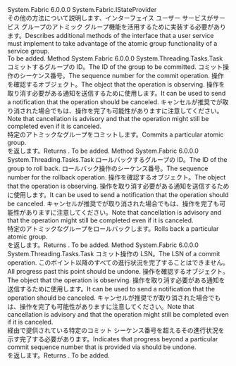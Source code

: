 <Type Name="IAtomicGroupStateProvider" FullName="System.Fabric.IAtomicGroupStateProvider">
  <TypeSignature Language="C#" Value="public interface IAtomicGroupStateProvider : System.Fabric.IStateProvider" />
  <TypeSignature Language="ILAsm" Value=".class public interface auto ansi abstract IAtomicGroupStateProvider implements class System.Fabric.IStateProvider" />
  <TypeSignature Language="DocId" Value="T:System.Fabric.IAtomicGroupStateProvider" />
  <TypeSignature Language="VB.NET" Value="Public Interface IAtomicGroupStateProvider&#xA;Implements IStateProvider" />
  <TypeSignature Language="F#" Value="type IAtomicGroupStateProvider = interface&#xA;    interface IStateProvider" />
  <AssemblyInfo>
    <AssemblyName>System.Fabric</AssemblyName>
    <AssemblyVersion>6.0.0.0</AssemblyVersion>
  </AssemblyInfo>
  <Interfaces>
    <Interface>
      <InterfaceName>System.Fabric.IStateProvider</InterfaceName>
    </Interface>
  </Interfaces>
  <Docs>
    <summary>
      <para><span data-ttu-id="4508d-101">その他の方法について説明します、<see cref="T:System.Fabric.IAtomicGroupStateProvider" />インターフェイス ユーザー サービスがサービス グループのアトミック グループ機能を活用するために実装する必要があります。</span><span class="sxs-lookup"><span data-stu-id="4508d-101">Describes additional methods of the <see cref="T:System.Fabric.IAtomicGroupStateProvider" /> interface that a user service must implement to take advantage of the atomic group functionality of a service group.</span></span> </para>
    </summary>
    <remarks>To be added.</remarks>
  </Docs>
  <Members>
    <Member MemberName="AtomicGroupCommitAsync">
      <MemberSignature Language="C#" Value="public System.Threading.Tasks.Task AtomicGroupCommitAsync (long atomicGroupId, long commitSequenceNumber, System.Threading.CancellationToken cancellationToken);" />
      <MemberSignature Language="ILAsm" Value=".method public hidebysig newslot virtual instance class System.Threading.Tasks.Task AtomicGroupCommitAsync(int64 atomicGroupId, int64 commitSequenceNumber, valuetype System.Threading.CancellationToken cancellationToken) cil managed" />
      <MemberSignature Language="DocId" Value="M:System.Fabric.IAtomicGroupStateProvider.AtomicGroupCommitAsync(System.Int64,System.Int64,System.Threading.CancellationToken)" />
      <MemberSignature Language="F#" Value="abstract member AtomicGroupCommitAsync : int64 * int64 * System.Threading.CancellationToken -&gt; System.Threading.Tasks.Task" Usage="iAtomicGroupStateProvider.AtomicGroupCommitAsync (atomicGroupId, commitSequenceNumber, cancellationToken)" />
      <MemberType>Method</MemberType>
      <AssemblyInfo>
        <AssemblyName>System.Fabric</AssemblyName>
        <AssemblyVersion>6.0.0.0</AssemblyVersion>
      </AssemblyInfo>
      <ReturnValue>
        <ReturnType>System.Threading.Tasks.Task</ReturnType>
      </ReturnValue>
      <Parameters>
        <Parameter Name="atomicGroupId" Type="System.Int64" />
        <Parameter Name="commitSequenceNumber" Type="System.Int64" />
        <Parameter Name="cancellationToken" Type="System.Threading.CancellationToken" />
      </Parameters>
      <Docs>
        <param name="atomicGroupId">
          <para><span data-ttu-id="4508d-102">コミットするグループの ID。</span><span class="sxs-lookup"><span data-stu-id="4508d-102">The ID of the group to be committed.</span></span></para>
        </param>
        <param name="commitSequenceNumber">
          <para><span data-ttu-id="4508d-103">コミット操作のシーケンス番号。</span><span class="sxs-lookup"><span data-stu-id="4508d-103">The sequence number for the commit operation.</span></span></para>
        </param>
        <param name="cancellationToken">
          <para><span data-ttu-id="4508d-104"><see cref="T:System.Threading.CancellationToken" />操作を確認するオブジェクト。</span><span class="sxs-lookup"><span data-stu-id="4508d-104">The <see cref="T:System.Threading.CancellationToken" /> object that the operation is observing.</span></span> <span data-ttu-id="4508d-105">操作を取り消す必要がある通知を送信するために使用します。</span><span class="sxs-lookup"><span data-stu-id="4508d-105">It can be used to send a notification that the operation should be canceled.</span></span> <span data-ttu-id="4508d-106">キャンセルが推奨でが取り消された場合でもは、操作を完了も可能性がありますに注意してください。</span><span class="sxs-lookup"><span data-stu-id="4508d-106">Note that cancellation is advisory and that the operation might still be completed even if it is canceled.</span></span></para>
        </param>
        <summary>
          <para><span data-ttu-id="4508d-107">特定のアトミックなグループをコミットします。</span><span class="sxs-lookup"><span data-stu-id="4508d-107">Commits a particular atomic group.</span></span></para>
        </summary>
        <returns>
          <para><span data-ttu-id="4508d-108"><see cref="T:System.Threading.Tasks.Task" /> を返します。</span><span class="sxs-lookup"><span data-stu-id="4508d-108">Returns <see cref="T:System.Threading.Tasks.Task" />.</span></span></para>
        </returns>
        <remarks>To be added.</remarks>
      </Docs>
    </Member>
    <Member MemberName="AtomicGroupRollbackAsync">
      <MemberSignature Language="C#" Value="public System.Threading.Tasks.Task AtomicGroupRollbackAsync (long atomicGroupId, long rollbackSequenceNumber, System.Threading.CancellationToken cancellationToken);" />
      <MemberSignature Language="ILAsm" Value=".method public hidebysig newslot virtual instance class System.Threading.Tasks.Task AtomicGroupRollbackAsync(int64 atomicGroupId, int64 rollbackSequenceNumber, valuetype System.Threading.CancellationToken cancellationToken) cil managed" />
      <MemberSignature Language="DocId" Value="M:System.Fabric.IAtomicGroupStateProvider.AtomicGroupRollbackAsync(System.Int64,System.Int64,System.Threading.CancellationToken)" />
      <MemberSignature Language="F#" Value="abstract member AtomicGroupRollbackAsync : int64 * int64 * System.Threading.CancellationToken -&gt; System.Threading.Tasks.Task" Usage="iAtomicGroupStateProvider.AtomicGroupRollbackAsync (atomicGroupId, rollbackSequenceNumber, cancellationToken)" />
      <MemberType>Method</MemberType>
      <AssemblyInfo>
        <AssemblyName>System.Fabric</AssemblyName>
        <AssemblyVersion>6.0.0.0</AssemblyVersion>
      </AssemblyInfo>
      <ReturnValue>
        <ReturnType>System.Threading.Tasks.Task</ReturnType>
      </ReturnValue>
      <Parameters>
        <Parameter Name="atomicGroupId" Type="System.Int64" />
        <Parameter Name="rollbackSequenceNumber" Type="System.Int64" />
        <Parameter Name="cancellationToken" Type="System.Threading.CancellationToken" />
      </Parameters>
      <Docs>
        <param name="atomicGroupId">
          <para><span data-ttu-id="4508d-109">ロールバックするグループの ID。</span><span class="sxs-lookup"><span data-stu-id="4508d-109">The ID of the group to roll back.</span></span></para>
        </param>
        <param name="rollbackSequenceNumber">
          <para><span data-ttu-id="4508d-110">ロールバック操作のシーケンス番号。</span><span class="sxs-lookup"><span data-stu-id="4508d-110">The sequence number for the rollback operation.</span></span></para>
        </param>
        <param name="cancellationToken">
          <para><span data-ttu-id="4508d-111"><see cref="T:System.Threading.CancellationToken" />操作を確認するオブジェクト。</span><span class="sxs-lookup"><span data-stu-id="4508d-111">The <see cref="T:System.Threading.CancellationToken" /> object that the operation is observing.</span></span> <span data-ttu-id="4508d-112">操作を取り消す必要がある通知を送信するために使用します。</span><span class="sxs-lookup"><span data-stu-id="4508d-112">It can be used to send a notification that the operation should be canceled.</span></span> <span data-ttu-id="4508d-113">キャンセルが推奨でが取り消された場合でもは、操作を完了も可能性がありますに注意してください。</span><span class="sxs-lookup"><span data-stu-id="4508d-113">Note that cancellation is advisory and that the operation might still be completed even if it is canceled.</span></span></para>
        </param>
        <summary>
          <para><span data-ttu-id="4508d-114">特定のアトミックなグループをロールバックします。</span><span class="sxs-lookup"><span data-stu-id="4508d-114">Rolls back a particular atomic group.</span></span></para>
        </summary>
        <returns>
          <para><span data-ttu-id="4508d-115"><see cref="T:System.Threading.Tasks.Task" /> を返します。</span><span class="sxs-lookup"><span data-stu-id="4508d-115">Returns <see cref="T:System.Threading.Tasks.Task" />.</span></span></para>
        </returns>
        <remarks>To be added.</remarks>
      </Docs>
    </Member>
    <Member MemberName="AtomicGroupUndoProgressAsync">
      <MemberSignature Language="C#" Value="public System.Threading.Tasks.Task AtomicGroupUndoProgressAsync (long fromCommitSequenceNumber, System.Threading.CancellationToken cancellationToken);" />
      <MemberSignature Language="ILAsm" Value=".method public hidebysig newslot virtual instance class System.Threading.Tasks.Task AtomicGroupUndoProgressAsync(int64 fromCommitSequenceNumber, valuetype System.Threading.CancellationToken cancellationToken) cil managed" />
      <MemberSignature Language="DocId" Value="M:System.Fabric.IAtomicGroupStateProvider.AtomicGroupUndoProgressAsync(System.Int64,System.Threading.CancellationToken)" />
      <MemberSignature Language="F#" Value="abstract member AtomicGroupUndoProgressAsync : int64 * System.Threading.CancellationToken -&gt; System.Threading.Tasks.Task" Usage="iAtomicGroupStateProvider.AtomicGroupUndoProgressAsync (fromCommitSequenceNumber, cancellationToken)" />
      <MemberType>Method</MemberType>
      <AssemblyInfo>
        <AssemblyName>System.Fabric</AssemblyName>
        <AssemblyVersion>6.0.0.0</AssemblyVersion>
      </AssemblyInfo>
      <ReturnValue>
        <ReturnType>System.Threading.Tasks.Task</ReturnType>
      </ReturnValue>
      <Parameters>
        <Parameter Name="fromCommitSequenceNumber" Type="System.Int64" />
        <Parameter Name="cancellationToken" Type="System.Threading.CancellationToken" />
      </Parameters>
      <Docs>
        <param name="fromCommitSequenceNumber">
          <para><span data-ttu-id="4508d-116">コミット操作の LSN。</span><span class="sxs-lookup"><span data-stu-id="4508d-116">The LSN of a commit operation.</span></span> <span data-ttu-id="4508d-117">このポイント以降のすべての進行状況を完了することはできません。</span><span class="sxs-lookup"><span data-stu-id="4508d-117">All progress past this point should be undone.</span></span></para>
        </param>
        <param name="cancellationToken">
          <para><span data-ttu-id="4508d-118"><see cref="T:System.Threading.CancellationToken" />操作を確認するオブジェクト。</span><span class="sxs-lookup"><span data-stu-id="4508d-118">The <see cref="T:System.Threading.CancellationToken" /> object that the operation is observing.</span></span> <span data-ttu-id="4508d-119">操作を取り消す必要がある通知を送信するために使用します。</span><span class="sxs-lookup"><span data-stu-id="4508d-119">It can be used to send a notification that the operation should be canceled.</span></span> <span data-ttu-id="4508d-120">キャンセルが推奨でが取り消された場合でもは、操作を完了も可能性がありますに注意してください。</span><span class="sxs-lookup"><span data-stu-id="4508d-120">Note that cancellation is advisory and that the operation might still be completed even if it is canceled.</span></span></para>
        </param>
        <summary>
          <para><span data-ttu-id="4508d-121">経由で提供されている特定のコミット シーケンス番号を超えるその進行状況を示す<see cref="M:System.Fabric.IAtomicGroupStateProvider.AtomicGroupCommitAsync(System.Int64,System.Int64,System.Threading.CancellationToken)" />完了する必要があります。</span><span class="sxs-lookup"><span data-stu-id="4508d-121">Indicates that progress beyond a particular commit sequence number that is provided via <see cref="M:System.Fabric.IAtomicGroupStateProvider.AtomicGroupCommitAsync(System.Int64,System.Int64,System.Threading.CancellationToken)" /> should be undone.</span></span> </para>
        </summary>
        <returns>
          <para><span data-ttu-id="4508d-122"><see cref="T:System.Threading.Tasks.Task" /> を返します。</span><span class="sxs-lookup"><span data-stu-id="4508d-122">Returns <see cref="T:System.Threading.Tasks.Task" />.</span></span></para>
        </returns>
        <remarks>To be added.</remarks>
      </Docs>
    </Member>
  </Members>
</Type>